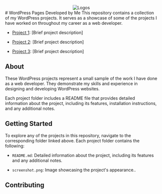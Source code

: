 <div align="center">
    <img src="https://imgur.com/TEt4N4l.png" alt="Logos">
</div>
# WordPress Pages Developed by Me
This repository contains a collection of my WordPress projects. It serves as a showcase of some of the projects I have worked on throughout my career as a web developer.

- [Project 1](./project1): [Brief project description]

- [Project 2](./project2): [Brief project description]

- [Project 3](./project3): [Brief project description]


## About

These WordPress projects represent a small sample of the work I have done as a web developer. They demonstrate my skills and experience in designing and developing WordPress websites.

Each project folder includes a README file that provides detailed information about the project, including its features, installation instructions, and any additional notes.


## Getting Started

To explore any of the projects in this repository, navigate to the corresponding folder linked above. Each project folder contains the following:

- `README.md`: Detailed information about the project, including its features and any additional notes.

- `screenshot.png`: Image showcasing the project's appearance..

## Contributing
